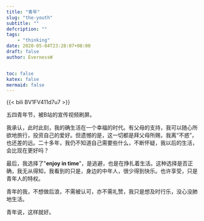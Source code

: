 ```yaml
---
title: "青年"
slug: "the-youth"
subtitle: ""
defcription: ""
tags:
    - "thinking"
date: 2020-05-04T23:28:07+08:00
draft: false
author: EvernessW


toc: false
katex: false
mermaid: false
---
```


{{< bili BV1FV411d7u7 >}}

五四青年节，被B站的宣传视频刷屏。

我承认，此时此刻，我的确生活在一个幸福的时代。有父母的支持，我可以随心所欲地旅行，投资自己的爱好。但遗憾的是，这一切都是拜父母所赐，我离“不惑”，也还差的远。二十多年，我仍不知道自己需要些什么，不断怀疑，我以后的生活，会比现在更好吗？

最后，我选择了"**enjoy in time**"，是逃避，也是在挣扎着生活。这种选择是否正确，我无从得知，我看到的只是，身边的中年人，很少得到快乐。也许享受，只是青年人的特权。

青年的我，不想做后浪，不需被认可，亦不需礼赞，我只是想及时行乐，没心没肺地生活。

青年说，这样就好。